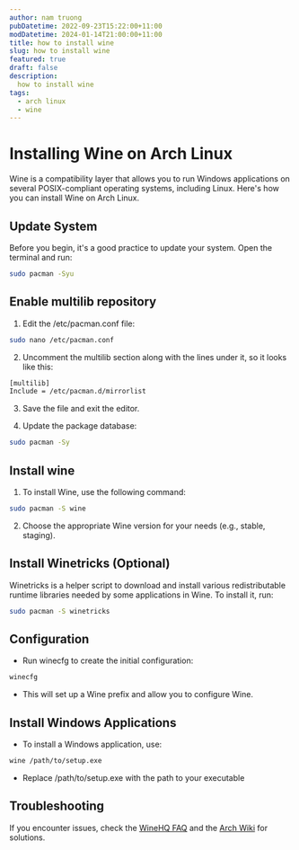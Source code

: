 ```yaml
---
author: nam truong
pubDatetime: 2022-09-23T15:22:00+11:00
modDatetime: 2024-01-14T21:00:00+11:00
title: how to install wine
slug: how to install wine
featured: true
draft: false
description:
  how to install wine
tags:
  - arch linux
  - wine
---
```

# Installing Wine on Arch Linux

Wine is a compatibility layer that allows you to run Windows applications on several POSIX-compliant operating systems, including Linux. Here's how you can install Wine on Arch Linux.

## Update System

Before you begin, it's a good practice to update your system. Open the terminal and run:

```bash
sudo pacman -Syu
```
## Enable multilib repository
1. Edit the /etc/pacman.conf file:
```bash
sudo nano /etc/pacman.conf
```
2. Uncomment the multilib section along with the lines under it, so it looks like this:
```bash
[multilib]
Include = /etc/pacman.d/mirrorlist
```
3. Save the file and exit the editor.

4. Update the package database:
```bash
sudo pacman -Sy
```
## Install wine
1. To install Wine, use the following command:
```bash
sudo pacman -S wine
```
2. Choose the appropriate Wine version for your needs (e.g., stable, staging).
## Install Winetricks (Optional)
Winetricks is a helper script to download and install various redistributable runtime libraries needed by some applications in Wine. To install it, run:
```bash
sudo pacman -S winetricks
```
## Configuration
* Run winecfg to create the initial configuration:
```bash
winecfg
```
* This will set up a Wine prefix and allow you to configure Wine.
## Install Windows Applications
* To install a Windows application, use:
```bash
wine /path/to/setup.exe
```
* Replace /path/to/setup.exe with the path to your executable
## Troubleshooting
If you encounter issues, check the [WineHQ FAQ](https://wiki.winehq.org/FAQ) and the [Arch Wiki](https://wiki.archlinux.org) for solutions.
      